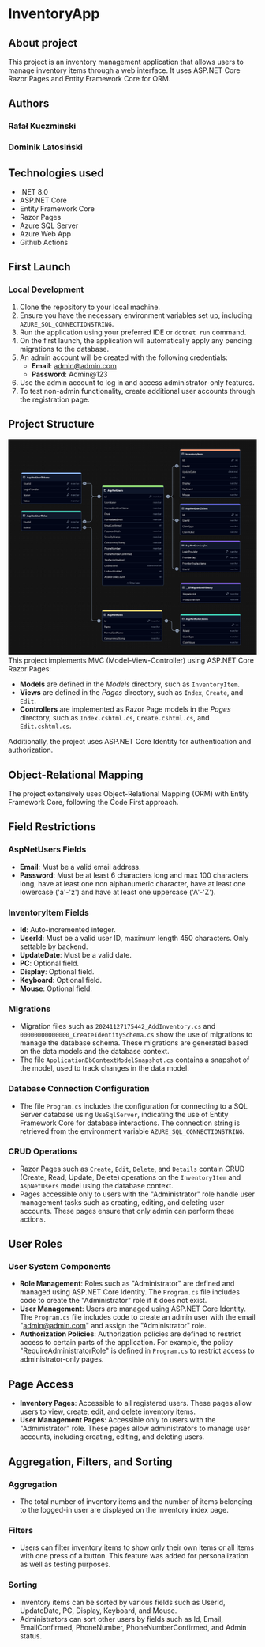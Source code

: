 # InventoryApp

## About project
This project is an inventory management application that allows users to manage inventory items through a web interface. It uses ASP.NET Core Razor Pages and Entity Framework Core for ORM.

## Authors
### Rafał Kuczmiński
### Dominik Latosiński

## Technologies used
- .NET 8.0
- ASP.NET Core
- Entity Framework Core
- Razor Pages
- Azure SQL Server
- Azure Web App
- Github Actions

## First Launch
### Local Development
1. Clone the repository to your local machine.
2. Ensure you have the necessary environment variables set up, including `AZURE_SQL_CONNECTIONSTRING`.
3. Run the application using your preferred IDE or `dotnet run` command.
4. On the first launch, the application will automatically apply any pending migrations to the database.
5. An admin account will be created with the following credentials:
   - **Email**: admin@admin.com
   - **Password**: Admin@123
6. Use the admin account to log in and access administrator-only features.
7. To test non-admin functionality, create additional user accounts through the registration page.

## Project Structure
![Database Chart](assets/images/inventoryapp20241127200715-database-db.png)
This project implements MVC (Model-View-Controller) using ASP.NET Core Razor Pages:
- **Models** are defined in the *Models* directory, such as `InventoryItem`.
- **Views** are defined in the *Pages* directory, such as `Index`, `Create`, and `Edit`.
- **Controllers** are implemented as Razor Page models in the *Pages* directory, such as `Index.cshtml.cs`, `Create.cshtml.cs`, and `Edit.cshtml.cs`.

Additionally, the project uses ASP.NET Core Identity for authentication and authorization.

## Object-Relational Mapping
The project extensively uses Object-Relational Mapping (ORM) with Entity Framework Core, following the Code First approach.

## Field Restrictions
### AspNetUsers Fields
- **Email**: Must be a valid email address.
- **Password**: Must be at least 6 characters long and max 100 characters long, have at least one non alphanumeric character, have at least one lowercase ('a'-'z') and have at least one uppercase ('A'-'Z').

### InventoryItem Fields
- **Id**: Auto-incremented integer.
- **UserId**: Must be a valid user ID, maximum length 450 characters. Only settable by backend.
- **UpdateDate**: Must be a valid date.
- **PC**: Optional field.
- **Display**: Optional field.
- **Keyboard**: Optional field.
- **Mouse**: Optional field.

### Migrations
- Migration files such as `20241127175442_AddInventory.cs` and `00000000000000_CreateIdentitySchema.cs` show the use of migrations to manage the database schema. These migrations are generated based on the data models and the database context.
- The file `ApplicationDbContextModelSnapshot.cs` contains a snapshot of the model, used to track changes in the data model.

### Database Connection Configuration
- The file `Program.cs` includes the configuration for connecting to a SQL Server database using `UseSqlServer`, indicating the use of Entity Framework Core for database interactions. The connection string is retrieved from the environment variable `AZURE_SQL_CONNECTIONSTRING`.

### CRUD Operations
- Razor Pages such as `Create`, `Edit`, `Delete`, and `Details` contain CRUD (Create, Read, Update, Delete) operations on the `InventoryItem` and `AspNetUsers` model using the database context.
- Pages accessible only to users with the "Administrator" role handle user management tasks such as creating, editing, and deleting user accounts. These pages ensure that only admin can perform these actions.

## User Roles
### User System Components
- **Role Management**: Roles such as "Administrator" are defined and managed using ASP.NET Core Identity. The `Program.cs` file includes code to create the "Administrator" role if it does not exist.
- **User Management**: Users are managed using ASP.NET Core Identity. The `Program.cs` file includes code to create an admin user with the email "admin@admin.com" and assign the "Administrator" role.
- **Authorization Policies**: Authorization policies are defined to restrict access to certain parts of the application. For example, the policy "RequireAdministratorRole" is defined in `Program.cs` to restrict access to administrator-only pages.

## Page Access
- **Inventory Pages**: Accessible to all registered users. These pages allow users to view, create, edit, and delete inventory items.
- **User Management Pages**: Accessible only to users with the "Administrator" role. These pages allow administrators to manage user accounts, including creating, editing, and deleting users.

## Aggregation, Filters, and Sorting
### Aggregation
- The total number of inventory items and the number of items belonging to the logged-in user are displayed on the inventory index page.

### Filters
- Users can filter inventory items to show only their own items or all items with one press of a button. This feature was added for personalization as well as testing purposes.

### Sorting
- Inventory items can be sorted by various fields such as UserId, UpdateDate, PC, Display, Keyboard, and Mouse.
- Administrators can sort other users by fields such as Id, Email, EmailConfirmed, PhoneNumber, PhoneNumberConfirmed, and Admin status.


